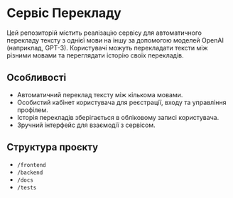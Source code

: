 # Сервіс Перекладу

Цей репозиторій містить реалізацію сервісу для автоматичного перекладу тексту з однієї мови на іншу за допомогою моделей OpenAI (наприклад, GPT-3). Користувачі можуть перекладати тексти між різними мовами та переглядати історію своїх перекладів.

## Особливості
- Автоматичний переклад тексту між кількома мовами.
- Особистий кабінет користувача для реєстрації, входу та управління профілем.
- Історія перекладів зберігається в обліковому записі користувача.
- Зручний інтерфейс для взаємодії з сервісом.

## Структура проєкту
- `/frontend`
- `/backend`
- `/docs`
- `/tests`

